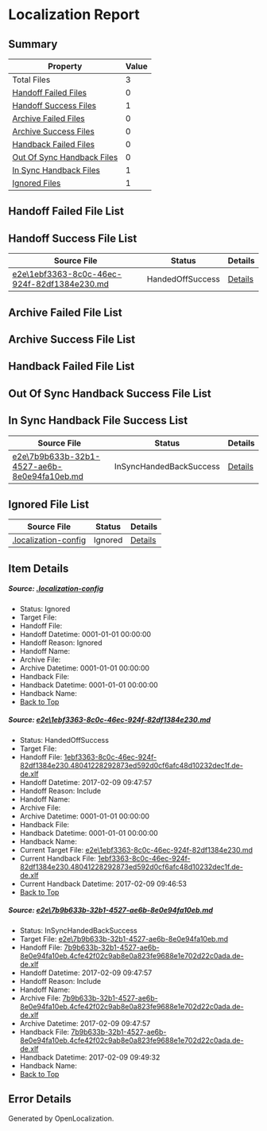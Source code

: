 # <a name='report-top'></a> Localization Report

## Summary
 Property | Value 
 -------- | ----- 
 Total Files | 3
[ Handoff Failed Files ](#handoff-failed-list)| 0
[ Handoff Success Files ](#handoff-success-list)| 1
[ Archive Failed Files ](#archive-failed-list)| 0
[ Archive Success Files ](#archive-success-list)| 0
[ Handback Failed Files ](#handback-failed-list)| 0
[ Out Of Sync Handback Files ](#outofsync-handback-success-list)| 0
[ In Sync Handback Files ](#insync-handback-success-list)| 1
[ Ignored Files ](#ignored-list)| 1

## <a name='handoff-failed-list'></a> Handoff Failed File List

## <a name='handoff-success-list'></a> Handoff Success File List
 Source File | Status | Details 
 ----------- | ------ | ------- 
 [e2e\1ebf3363-8c0c-46ec-924f-82df1384e230.md](https://github.com/OpenLocalizationTestOrg/ol-test0/blob/9e6ab2b43cf3af615694cae559b00bc4a1091a06/e2e/1ebf3363-8c0c-46ec-924f-82df1384e230.md) | HandedOffSuccess | [Details](#19fe8c5edf293fffb99d911e83863042ea5ca9fc1)

## <a name='archive-failed-list'></a> Archive Failed File List

## <a name='archive-success-list'></a> Archive Success File List

## <a name='handback-failed-list'></a> Handback Failed File List

## <a name='outofsync-handback-success-list'></a> Out Of Sync Handback Success File List

## <a name='insync-handback-success-list'></a> In Sync Handback File Success List
 Source File | Status | Details 
 ----------- | ------ | ------- 
 [e2e\7b9b633b-32b1-4527-ae6b-8e0e94fa10eb.md](https://github.com/OpenLocalizationTestOrg/ol-test0/blob/9e6ab2b43cf3af615694cae559b00bc4a1091a06/e2e/7b9b633b-32b1-4527-ae6b-8e0e94fa10eb.md) | InSyncHandedBackSuccess | [Details](#59fdd315d8111796d3a64ece26a10c1f73667f892)

## <a name='ignored-list'></a> Ignored File List
 Source File | Status | Details 
 ----------- | ------ | ------- 
 [.localization-config](https://github.com/OpenLocalizationTestOrg/ol-test0/blob/9e6ab2b43cf3af615694cae559b00bc4a1091a06/.localization-config) | Ignored | [Details](#cb0632cf59c1387fc1742bfb9fa3c47f87e2e5c90)

## Item Details
##### <a name='cb0632cf59c1387fc1742bfb9fa3c47f87e2e5c90'></a> Source: [.localization-config](https://github.com/OpenLocalizationTestOrg/ol-test0/blob/9e6ab2b43cf3af615694cae559b00bc4a1091a06/.localization-config)
* Status: Ignored
* Target File: 
* Handoff File: 
* Handoff Datetime: 0001-01-01 00:00:00
* Handoff Reason: Ignored
* Handoff Name: 
* Archive File: 
* Archive Datetime: 0001-01-01 00:00:00
* Handback File: 
* Handback Datetime: 0001-01-01 00:00:00
* Handback Name: 
* [Back to Top](#report-top)

##### <a name='19fe8c5edf293fffb99d911e83863042ea5ca9fc1'></a> Source: [e2e\1ebf3363-8c0c-46ec-924f-82df1384e230.md](https://github.com/OpenLocalizationTestOrg/ol-test0/blob/9e6ab2b43cf3af615694cae559b00bc4a1091a06/e2e/1ebf3363-8c0c-46ec-924f-82df1384e230.md)
* Status: HandedOffSuccess
* Target File: 
* Handoff File: [1ebf3363-8c0c-46ec-924f-82df1384e230.48041228292873ed592d0cf6afc48d10232dec1f.de-de.xlf](https://github.com/OpenLocalizationTestOrg/ol-test0-handoff/blob/6781e5dfaf0e32e3016002c773e0437073637e6e/ol-handoff/OpenLocalizationTestOrg/ol-test0-dede/shujia/ht/1ebf3363-8c0c-46ec-924f-82df1384e230.48041228292873ed592d0cf6afc48d10232dec1f.de-de.xlf)
* Handoff Datetime: 2017-02-09 09:47:57
* Handoff Reason: Include
* Handoff Name: 
* Archive File: 
* Archive Datetime: 0001-01-01 00:00:00
* Handback File: 
* Handback Datetime: 0001-01-01 00:00:00
* Handback Name: 
* Current Target File: [e2e\1ebf3363-8c0c-46ec-924f-82df1384e230.md](https://github.com/OpenLocalizationTestOrg/ol-test0-dede/blob/f1046199d88eb45c9499654fab3445121f894b73/e2e/1ebf3363-8c0c-46ec-924f-82df1384e230.md)
* Current Handback File: [1ebf3363-8c0c-46ec-924f-82df1384e230.48041228292873ed592d0cf6afc48d10232dec1f.de-de.xlf](https://github.com/OpenLocalizationTestOrg/ol-test0-handback/blob/4c3d21d6b14383ff3c4124bde1e6a0106577a62b/ol-handback/OpenLocalizationTestOrg/ol-test0-dede/shujia/ht/1ebf3363-8c0c-46ec-924f-82df1384e230.48041228292873ed592d0cf6afc48d10232dec1f.de-de.xlf)
* Current Handback Datetime: 2017-02-09 09:46:53
* [Back to Top](#report-top)

##### <a name='59fdd315d8111796d3a64ece26a10c1f73667f892'></a> Source: [e2e\7b9b633b-32b1-4527-ae6b-8e0e94fa10eb.md](https://github.com/OpenLocalizationTestOrg/ol-test0/blob/9e6ab2b43cf3af615694cae559b00bc4a1091a06/e2e/7b9b633b-32b1-4527-ae6b-8e0e94fa10eb.md)
* Status: InSyncHandedBackSuccess
* Target File: [e2e\7b9b633b-32b1-4527-ae6b-8e0e94fa10eb.md](https://github.com/OpenLocalizationTestOrg/ol-test0-dede/blob/6a3d117f63baf94da23ce4661a6e5fd0e13a6941/e2e/7b9b633b-32b1-4527-ae6b-8e0e94fa10eb.md)
* Handoff File: [7b9b633b-32b1-4527-ae6b-8e0e94fa10eb.4cfe42f02c9ab8e0a823fe9688e1e702d22c0ada.de-de.xlf](https://github.com/OpenLocalizationTestOrg/ol-test0-handoff/blob/6781e5dfaf0e32e3016002c773e0437073637e6e/ol-handoff/OpenLocalizationTestOrg/ol-test0-dede/shujia/ht/7b9b633b-32b1-4527-ae6b-8e0e94fa10eb.4cfe42f02c9ab8e0a823fe9688e1e702d22c0ada.de-de.xlf)
* Handoff Datetime: 2017-02-09 09:47:57
* Handoff Reason: Include
* Handoff Name: 
* Archive File: [7b9b633b-32b1-4527-ae6b-8e0e94fa10eb.4cfe42f02c9ab8e0a823fe9688e1e702d22c0ada.de-de.xlf](https://github.com/OpenLocalizationTestOrg/ol-test0-handoff/blob/b2cfeb11870b5e6fb65984dc56fe4ab4940bf0c2/ol-archive/OpenLocalizationTestOrg/ol-test0-dede/shujia/ht/7b9b633b-32b1-4527-ae6b-8e0e94fa10eb.4cfe42f02c9ab8e0a823fe9688e1e702d22c0ada.de-de.xlf)
* Archive Datetime: 2017-02-09 09:47:57
* Handback File: [7b9b633b-32b1-4527-ae6b-8e0e94fa10eb.4cfe42f02c9ab8e0a823fe9688e1e702d22c0ada.de-de.xlf](https://github.com/OpenLocalizationTestOrg/ol-test0-handback/blob/a7e001f91437b65f70471b0b8bd82ecd82b487cb/ol-handback/OpenLocalizationTestOrg/ol-test0-dede/shujia/ht/7b9b633b-32b1-4527-ae6b-8e0e94fa10eb.4cfe42f02c9ab8e0a823fe9688e1e702d22c0ada.de-de.xlf)
* Handback Datetime: 2017-02-09 09:49:32
* Handback Name: 
* [Back to Top](#report-top)


## Error Details

Generated by OpenLocalization.
